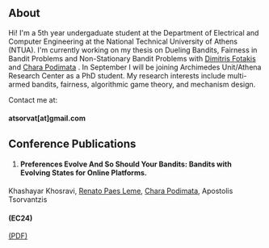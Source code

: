 ## About
Hi! I'm a 5th year undergaduate student at the Department of Electrical and Computer Engineering at the National Technical University of Athens (NTUA). I'm currently working on my thesis on Dueling Bandits, Fairness in Bandit Problems and Non-Stationary Bandit Problems with [Dimitris Fotakis](http://www.softlab.ntua.gr/~fotakis/) and [Chara Podimata](https://www.charapodimata.com/) . In September I will be joining Archimedes Unit/Athena Research Center as a PhD student. My research interests include multi-armed bandits, fairness, algorithmic game theory, and mechanism design. 

Contact me at: 
#### atsorvat[at]gmail.com


## Conference Publications
1. #### Preferences Evolve And So Should Your Bandits: Bandits with Evolving States for Online Platforms.
Khashayar Khosravi, [Renato Paes Leme](https://www.renatoppl.com/), [Chara Podimata](https://www.charapodimata.com/), Apostolis Tsorvantzis
#### (EC24)
[(PDF)](https://arxiv.org/pdf/2307.11655.pdf) 

